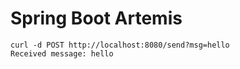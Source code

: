 # Spring Boot Artemis
    curl -d POST http://localhost:8080/send?msg=hello
    Received message: hello